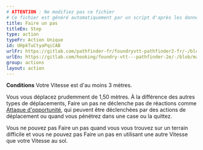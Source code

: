 ```yaml
---
# ATTENTION : Ne modifiez pas ce fichier
# Ce fichier est généré automatiquement par un script d'après les données du module Foundry VTT officiel et de sa traduction
title: Faire un pas
titleEn: Step
type: action
typeFr: Action Unique
id: UHpkTuCtyaPqiCAB
urlFr: https://gitlab.com/pathfinder-fr/foundryvtt-pathfinder2-fr/-/blob/master/data/actions/UHpkTuCtyaPqiCAB.htm
urlEn: https://gitlab.com/hooking/foundry-vtt---pathfinder-2e/-/blob/master/packs/data/actions.db/step.json
group: actions
layout: action
---
```

**Conditions** Votre Vitesse est d'au moins 3 mètres.

Vous vous déplacez prudemment de 1,50 mètres. À la différence des autres types de déplacements, Faire un pas ne déclenche pas de réactions comme [Attaque d'opportunité](../feats/attaque-d'opportunité-guerrier.md), qui peuvent être déclenchées par des actions de déplacement ou quand vous pénétrez dans une case ou la quittez.

Vous ne pouvez pas Faire un pas quand vous vous trouvez sur un terrain difficile et vous ne pouvez pas Faire un pas en utilisant une autre Vitesse que votre Vitesse au sol.


